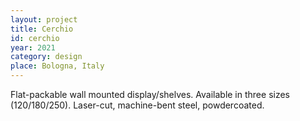```yaml
---
layout: project
title: Cerchio
id: cerchio
year: 2021
category: design
place: Bologna, Italy
---
```

Flat-packable wall mounted display/shelves. Available in three sizes (120/180/250). Laser-cut, machine-bent steel, powdercoated.

